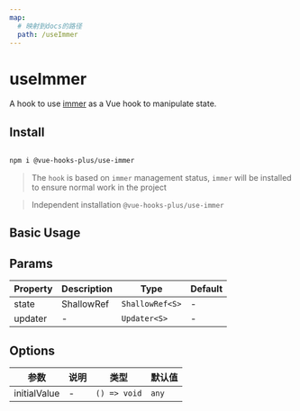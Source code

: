 ```yaml
---
map:
  # 映射到docs的路径
  path: /useImmer
---
```


# useImmer

A hook to use [immer](https://github.com/mweststrate/immer) as a Vue hook to manipulate state.

## Install

```bash

npm i @vue-hooks-plus/use-immer

```

> The `hook` is based on `immer` management status, `immer` will be installed to ensure normal work in the project

> Independent installation `@vue-hooks-plus/use-immer`

## Basic Usage

<demo src="./demo/demo.vue"
  language="vue"
  title="basic Usage"
  desc=""> </demo>

## Params

| Property | Description | Type            | Default |
| -------- | ----------- | --------------- | ------- |
| state    | ShallowRef  | `ShallowRef<S>` | -       |
| updater  | -           | `Updater<S>`    | -       |

## Options

| 参数         | 说明 | 类型         | 默认值 |
| ------------ | ---- | ------------ | ------ |
| initialValue | -    | `() => void` | `any`  |
